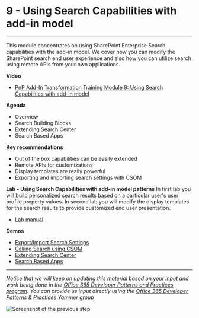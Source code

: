 # 9 - Using Search Capabilities with add-in model #

----------

This module concentrates on using SharePoint Enterprise Search capabilities with the add-in model. We cover how you can modify the SharePoint search end user experience and also how you can utilize search using remote APIs from your own applications. 

**Video**
- [PnP Add-In Transformation Training Module 9: Using Search Capabilities with add-in model](https://channel9.msdn.com/blogs/OfficeDevPnP/PnP-Add-In-Transformation-Training-Module-9-Using-Search-Capabilities-with-add-in-model)

**Agenda**
- Overview
- Search Building Blocks
- Extending Search Center
- Search Based Apps

**Key recommendations**
- Out of the box capabilities can be easily extended
- Remote APIs for customizations
- Display templates are really powerful
- Exporting and importing search settings with CSOM

**Lab - Using Search Capabilities with add-in model patterns**
In first lab you will build personalized search results based on a particular user's user profile property values. In second lab you will modify the display templates for the search results to provide customized end user presentation.

- [Lab manual](Lab.md)

**Demos**
- [Export/Import Search Settings](https://github.com/OfficeDev/PnP/tree/master/Samples/Core.SearchSettingsPortability)
- [Calling Search using CSOM](https://github.com/OfficeDev/PnP/tree/master/Samples/Search.PersonalizedResults)
- [Extending Search Center](https://github.com/OfficeDev/TrainingContent/tree/master/SharePoint/Capabilities/02%20Deep%20Dive%20into%20Search%20Scenarios%20in%20Office%20365/Demos/SearchInstaller)
- [Search Based Apps](https://github.com/OfficeDev/TrainingContent/tree/master/SharePoint/Capabilities/02%20Deep%20Dive%20into%20Search%20Scenarios%20in%20Office%20365/Demos/EmployeeDirectory)

----------

*Notice that we will keep on updating this material based on your input and work being done in the [Office 365 Developer Patterns and Practices program](http://aka.ms/officedevpnp). You can provide us input directly using the [Office 365 Developer Patterns & Practices Yammer group](http://aka.ms/officedevpnpyammer)*

![Screenshot of the previous step](https://camo.githubusercontent.com/a732087ed949b0f2f84f5f02b8c79f1a9dd96f65/687474703a2f2f692e696d6775722e636f6d2f6c3031686876452e706e67)